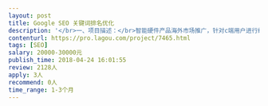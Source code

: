 ```yaml
---                
layout: post       
title: Google SEO 关键词排名优化           
description: '</br>一、项目描述：</br>智能硬件产品海外市场推广，针对c端用户进行线上推广</br>二、主要功能：</br>快速充电</br>三、项目需求：</br>短时间内快速提升产品相关的搜索关键词在Google的搜索排名</br>四、人员要求：</br>需要对Google SEO排名优化专家协助，协助在短时间能快速提升排名</br>'     
contenturl: https://pro.lagou.com/project/7465.html      
tags: [SEO]            
salary: 20000-30000元          
publish_time: 2018-04-24 16:01:55         
review: 2128人                   
apply: 3人                   
recommend: 0人                   
time_range: 1-3个月              
---                 
```

